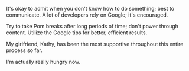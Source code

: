 It's okay to admit when you don't know how to do something; best to communicate.
A lot of developers rely on Google; it's encouraged.

Try to take Pom breaks after long periods of time; don't power through content.
Utilize the Google tips for better, efficient results.

My girlfriend, Kathy, has been the most supportive throughout this entire process so far.

I'm actually really hungry now.

